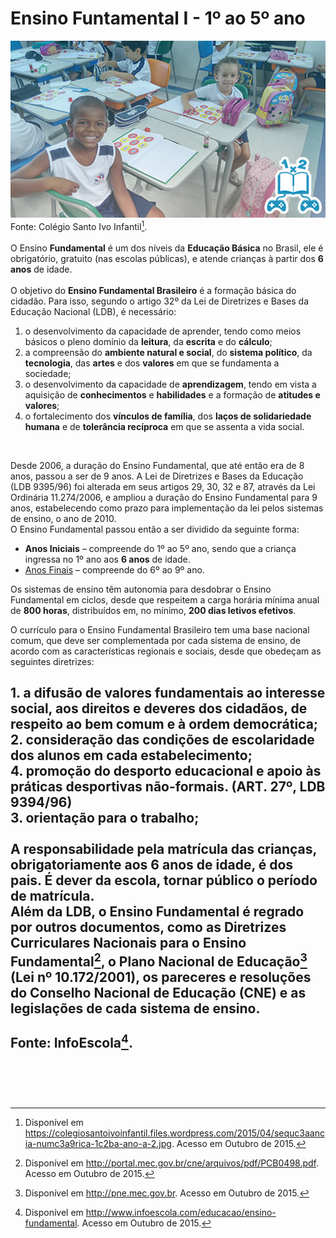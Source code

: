 # Ensino Funtamental I - 1º ao 5º ano  

![Ensino Fundamental I - 1º ao 5º ano](/imagens/ensino/ensino-fundamental-1.jpg "Ensino Fundamental I")  
Fonte: Colégio Santo Ivo Infantil[^1].
<br/>  
O Ensino **Fundamental** é um dos níveis da **Educação Básica** no Brasil, ele é obrigatório, gratuito (nas escolas públicas), e atende crianças à partir dos **6 anos** de idade.  
<br/>
O objetivo do **Ensino Fundamental Brasileiro** é a formação básica do cidadão. Para isso, segundo o artigo 32º da Lei de Diretrizes e Bases da Educação Nacional (LDB), é necessário:  
1. o desenvolvimento da capacidade de aprender, tendo como meios básicos o pleno domínio da **leitura**, da **escrita** e do **cálculo**;  
2. a compreensão do **ambiente natural e social**, do **sistema político**, da **tecnologia**, das **artes** e dos **valores** em que se fundamenta a sociedade;  
3. o desenvolvimento da capacidade de **aprendizagem**, tendo em vista a aquisição de **conhecimentos** e **habilidades** e a formação de **atitudes e valores**;  
4. o fortalecimento dos **vínculos de família**, dos **laços de solidariedade humana** e de **tolerância recíproca** em que se assenta a vida social.  
<br/>  

Desde 2006, a duração do Ensino Fundamental, que até então era de 8 anos, passou a ser de 9 anos. A Lei de Diretrizes e Bases da Educação (LDB 9395/96) foi alterada em seus artigos 29, 30, 32 e 87, através da Lei Ordinária 11.274/2006, e ampliou a duração do Ensino Fundamental para 9 anos, estabelecendo como prazo para implementação da lei pelos sistemas de ensino, o ano de 2010.
<br/>
O Ensino Fundamental passou então a ser dividido da seguinte forma:  
- **Anos Iniciais** – compreende do 1º ao 5º ano, sendo que a criança ingressa no 1º ano aos **6 anos** de idade.  
- [Anos Finais](../../paginas/ensino-fundamental-2/INTRO.html) – compreende do 6º ao 9º ano.  

Os sistemas de ensino têm autonomia para desdobrar o Ensino Fundamental em ciclos, desde que respeitem a carga horária mínima anual de **800 horas**, distribuídos em, no mínimo, **200 dias letivos efetivos**.  

O currículo para o Ensino Fundamental Brasileiro tem uma base nacional comum, que deve ser complementada por cada sistema de ensino, de acordo com as características regionais e sociais, desde que obedeçam as seguintes diretrizes:  

**1**. a **difusão de valores fundamentais ao interesse social**, aos **direitos e deveres dos cidadãos**, de **respeito ao bem comum** e à **ordem democrática**;  
**2**. consideração das **condições de escolaridade** dos alunos em cada estabelecimento;  
**4**. **promoção do desporto educacional** e **apoio** às **práticas desportivas não-formais**. (ART. 27º, LDB 9394/96)  
**3**. **orientação** para o **trabalho**;  
<br/>
A responsabilidade pela matrícula das crianças, **obrigatoriamente** aos **6 anos de idade**, **é dos pais**. É dever da escola, tornar público o período de matrícula.  
Além da LDB, o Ensino Fundamental é regrado por outros documentos, como as Diretrizes Curriculares Nacionais para o Ensino Fundamental[^2], o Plano Nacional de Educação[^3] (Lei nº 10.172/2001), os pareceres e resoluções do Conselho Nacional de Educação (CNE) e as legislações de cada sistema de ensino.  
<br/>
Fonte: InfoEscola[^4].  
<br/>
---  
[^1]: Disponível em https://colegiosantoivoinfantil.files.wordpress.com/2015/04/sequc3aancia-numc3a9rica-1c2ba-ano-a-2.jpg. Acesso em Outubro de 2015.  
[^2]: Disponível em http://portal.mec.gov.br/cne/arquivos/pdf/PCB0498.pdf. Acesso em Outubro de 2015.  
[^3]: Disponível em http://pne.mec.gov.br. Acesso em Outubro de 2015.  
[^4]: Disponível em http://www.infoescola.com/educacao/ensino-fundamental. Acesso em Outubro de 2015.  
<br/>
<br/>
